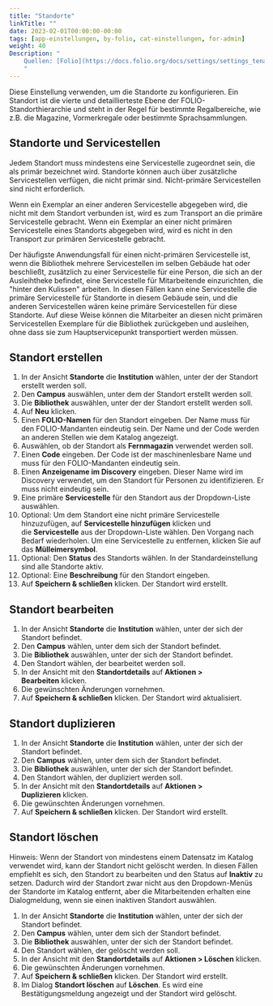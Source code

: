 ```yaml
---
title: "Standorte"
linkTitle: ""
date: 2023-02-01T00:00:00-00:00
tags: [app-einstellungen, by-folio, cat-einstellungen, for-admin]
weight: 40
Description: "
    Quellen: [Folio](https://docs.folio.org/docs/settings/settings_tenant/settings_tenant/#settings--location-setup--locations) & [GBV](https://info.gbv.de/display/FOLIOGBVEXTERN/Einstellungen+(Mandant):+Standorte)
    "
---
```


Diese Einstellung verwenden, um die Standorte zu konfigurieren. Ein Standort ist die vierte und detaillierteste Ebene der FOLIO-Standorthierarchie und steht in der Regel für bestimmte Regalbereiche, wie z.B. die Magazine, Vormerkregale oder bestimmte Sprachsammlungen.

## Standorte und Servicestellen

Jedem Standort muss mindestens eine Servicestelle zugeordnet sein, die als primär bezeichnet wird. Standorte können auch über zusätzliche Servicestellen verfügen, die nicht primär sind. Nicht-primäre Servicestellen sind nicht erforderlich.

Wenn ein Exemplar an einer anderen Servicestelle abgegeben wird, die nicht mit dem Standort verbunden ist, wird es zum Transport an die primäre Servicestelle gebracht. Wenn ein Exemplar an einer nicht primären Servicestelle eines Standorts abgegeben wird, wird es nicht in den Transport zur primären Servicestelle gebracht.

Der häufigste Anwendungsfall für einen nicht-primären Servicestelle ist, wenn die Bibliothek mehrere Servicestellen im selben Gebäude hat oder beschließt, zusätzlich zu einer Servicestelle für eine Person, die sich an der Ausleihtheke befindet, eine Servicestelle für Mitarbeitende einzurichten, die "hinter den Kulissen" arbeiten. In diesen Fällen kann eine Servicestelle die primäre Servicestelle für Standorte in diesem Gebäude sein, und die anderen Servicestellen wären keine primäre Servicestellen für diese Standorte. Auf diese Weise können die Mitarbeiter an diesen nicht primären Servicestellen Exemplare für die Bibliothek zurückgeben und ausleihen, ohne dass sie zum Hauptservicepunkt transportiert werden müssen.

## Standort erstellen

1.  In der Ansicht **Standorte** die **Institution** wählen, unter der der Standort erstellt werden soll.
2.  Den **Campus** auswählen, unter dem der Standort erstellt werden soll.
3.  Die **Bibliothek** auswählen, unter der der Standort erstellt werden soll.
4.  Auf **Neu** klicken.
5.  Einen **FOLIO-Namen** für den Standort eingeben. Der Name muss für den FOLIO-Mandanten eindeutig sein. Der Name und der Code werden an anderen Stellen wie dem Katalog angezeigt.
6.  Auswählen, ob der Standort als **Fernmagazin** verwendet werden soll.
7.  Einen **Code** eingeben. Der Code ist der maschinenlesbare Name und muss für den FOLIO-Mandanten eindeutig sein.
8.  Einen **Anzeigename im Discovery** eingeben. Dieser Name wird im Discovery verwendet, um den Standort für Personen zu identifizieren. Er muss nicht eindeutig sein.
9.  Eine primäre **Servicestelle** für den Standort aus der Dropdown-Liste auswählen.
10.  Optional: Um dem Standort eine nicht primäre Servicestelle hinzuzufügen, auf **Servicestelle hinzufügen** klicken und die **Servicestelle** aus der Dropdown-Liste wählen. Den Vorgang nach Bedarf wiederholen. Um eine Servicestelle zu entfernen, klicken Sie auf das **Mülleimersymbol**.
11.  Optional: Den **Status** des Standorts wählen. In der Standardeinstellung sind alle Standorte aktiv.
12.  Optional: Eine **Beschreibung** für den Standort eingeben.
13.  Auf **Speichern & schließen** klicken. Der Standort wird erstellt.

## Standort bearbeiten

1.  In der Ansicht **Standorte** die **Institution** wählen, unter der sich der Standort befindet.
2.  Den **Campus** wählen, unter dem sich der Standort befindet.
3.  Die **Bibliothek** auswählen, unter der sich der Standort befindet.
4.  Den Standort wählen, der bearbeitet werden soll.
5.  In der Ansicht mit den **Standortdetails** auf **Aktionen > Bearbeiten** klicken.
6.  Die gewünschten Änderungen vornehmen.
7.  Auf **Speichern & schließen** klicken. Der Standort wird aktualisiert.

## Standort duplizieren

1.  In der Ansicht **Standorte** die **Institution** wählen, unter der sich der Standort befindet.
2.  Den **Campus** wählen, unter dem sich der Standort befindet.
3.  Die **Bibliothek** auswählen, unter der sich der Standort befindet.
4.  Den Standort wählen, der dupliziert werden soll.
5.  In der Ansicht mit den **Standortdetails** auf **Aktionen > Duplizieren** klicken.
6.  Die gewünschten Änderungen vornehmen.
7.  Auf **Speichern & schließen** klicken. Der Standort wird erstellt.

## Standort löschen

Hinweis: Wenn der Standort von mindestens einem Datensatz im Katalog verwendet wird, kann der Standort nicht gelöscht werden. In diesen Fällen empfiehlt es sich, den Standort zu bearbeiten und den Status auf **Inaktiv** zu setzen. Dadurch wird der Standort zwar nicht aus den Dropdown-Menüs der Standorte im Katalog entfernt, aber die Mitarbeitenden erhalten eine Dialogmeldung, wenn sie einen inaktiven Standort auswählen.

1.  In der Ansicht **Standorte** die **Institution** wählen, unter der sich der Standort befindet.
2.  Den **Campus** wählen, unter dem sich der Standort befindet.
3.  Die **Bibliothek** auswählen, unter der sich der Standort befindet.
4.  Den Standort wählen, der gelöscht werden soll.
5.  In der Ansicht mit den **Standortdetails** auf **Aktionen > Löschen** klicken.
6.  Die gewünschten Änderungen vornehmen.
7.  Auf **Speichern & schließen** klicken. Der Standort wird erstellt.
8.  Im Dialog **Standort löschen** auf **Löschen**. Es wird eine Bestätigungsmeldung angezeigt und der Standort wird gelöscht.

